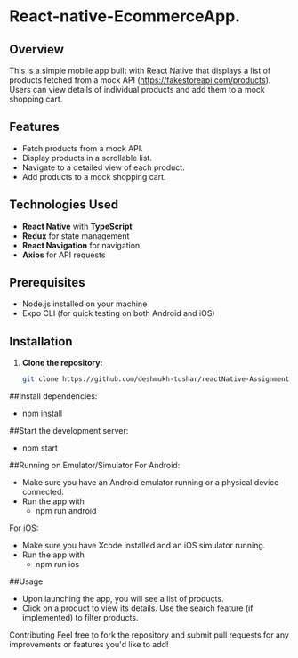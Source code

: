 # React-native-EcommerceApp.
## Overview

This is a simple mobile app built with React Native that displays a list of products fetched from a mock API (https://fakestoreapi.com/products). Users can view details of individual products and add them to a mock shopping cart.

## Features

- Fetch products from a mock API.
- Display products in a scrollable list.
- Navigate to a detailed view of each product.
- Add products to a mock shopping cart.

## Technologies Used

- **React Native** with **TypeScript**
- **Redux** for state management
- **React Navigation** for navigation
- **Axios** for API requests

## Prerequisites

- Node.js installed on your machine
- Expo CLI (for quick testing on both Android and iOS)

## Installation

1. **Clone the repository:**
   ```bash
   git clone https://github.com/deshmukh-tushar/reactNative-Assignment-.git
   
##Install dependencies:
  - npm install

##Start the development server:
  - npm start

##Running on Emulator/Simulator
  For Android:
   - Make sure you have an Android emulator running or a physical device connected.
   - Run the app with
      - npm run android

  For iOS:
   - Make sure you have Xcode installed and an iOS simulator running. 
   - Run the app with   
      - npm run ios

##Usage
  - Upon launching the app, you will see a list of products.
  - Click on a product to view its details.
    Use the search feature (if implemented) to filter products.  

Contributing
Feel free to fork the repository and submit pull requests for any improvements or features you'd like to add!    
